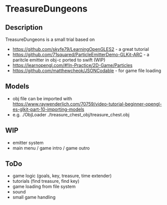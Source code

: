 # TreasureDungeons

## Description
TreasureDungeons is a small trial based on 
* https://github.com/skyfe79/LearningOpenGLES2 - a great tutorial
* https://github.com/71squared/ParticleEmitterDemo-GLKit-ARC - a paritcle emitter in obj-c ported to swift (WIP)
* https://learnopengl.com/#!In-Practice/2D-Game/Particles
* https://github.com/matthewcheok/JSONCodable - for game file loading

## Models

* obj file can be imported with https://www.raywenderlich.com/70759/video-tutorial-beginner-opengl-es-glkit-part-10-importing-models
* e.g. ./ObjLoader ./treasure_chest_obj/treasure_chest.obj

## WIP

* emitter system
* main menu / game intro / game outro

## ToDo

* game logic (goals, key, treasure, time extender)
* tutorials (find treasure, find key)
* game loading from file system
* sound
* small game handling

